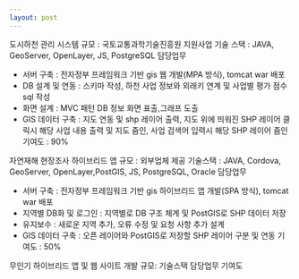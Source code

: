 ```yaml
---
layout: post
---
```


도시하천 관리 시스템
규모 :  국토교통과학기술진흥원 지원사업
기술 스택  :  JAVA, GeoServer, OpenLayer, JS, PostgreSQL
담당업무  
- 서버 구축 : 전자정부 프레임워크 기반 gis 웹 개발(MPA 방식), tomcat war 배포
- DB 설계 및 연동 : 스키마 작성, 하천 사업 정보와 외래키 연계 및 사업별 평가 점수 sql 작성
- 화면 설계 :  MVC 패턴 DB 정보 화면 표출,그래프 도출
- GIS 데이터 구축 :  지도 연동 및 shp 레이어 출력, 
지도 위에 띄워진 SHP 레이어 클릭시 해당 사업 내용 출력 및 지도 줌인, 사업 검색어 입력시 해당 SHP 레이어 줌인 
 기여도 : 90%

자연재해 현장조사 하이브리드 앱
규모 : 외부업체 제공
기술스택 :  JAVA, Cordova, GeoServer, OpenLayer,PostGIS, JS, PostgreSQL, Oracle
담당업무
- 서버 구축 : 전자정부 프레임워크 기반 gis 하이브리드 앱 개발(SPA 방식), tomcat war 배포
- 지역별 DB화 및 로그인 : 지역별로 DB 구조 체계 및  PostGIS로 SHP 데이터 저장
- 유지보수 : 새로운 지역 추가, 오류 수정 및 요청 사항 추가 설계 
- GIS 데이터 구축 : 오픈 레이어와 PostGIS로 저장할  SHP 레이어 구분 및 연동
기여도 : 50%


무인기 하이브리드 앱 및 웹 사이트 개발
규모: 
기술스택
담당업무
기여도

